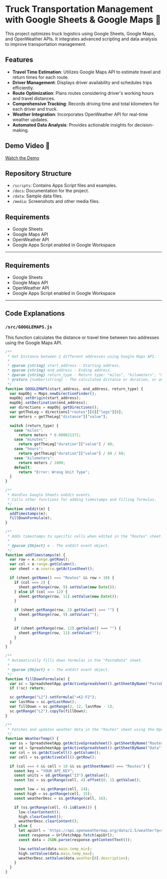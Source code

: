 # Truck Transportation Management with Google Sheets & Google Maps 🚚

This project optimizes truck logistics using Google Sheets, Google Maps, and OpenWeather APIs. It integrates advanced scripting and data analysis to improve transportation management.

## Features
- **Travel Time Estimation**: Utilizes Google Maps API to estimate travel and return times for each route.
- **Driver Management**: Displays driver availability and schedules trips efficiently.
- **Route Optimization**: Plans routes considering driver's working hours and travel distances.
- **Comprehensive Tracking**: Records driving time and total kilometers for each driver and truck.
- **Weather Integration**: Incorporates OpenWeather API for real-time weather updates.
- **Automated Data Analysis**: Provides actionable insights for decision-making.

## Demo Video 🎥
[Watch the Demo](https://1drv.ms/v/c/A9927BE78AA24F21/ESFPoorne5IggKl0BQAAAAAB5LuCJUfI3rJ84CEhI6-EHQ?e=iWKIfw)

## Repository Structure
- `/scripts`: Contains Apps Script files and examples.
- `/docs`: Documentation for the project.
- `/data`: Sample data files.
- `/media`: Screenshots and other media files.

## Requirements
- Google Sheets
- Google Maps API
- OpenWeather API
- Google Apps Script enabled in Google Workspace



---

## Requirements
- Google Sheets
- Google Maps API
- OpenWeather API
- Google Apps Script enabled in Google Workspace

---

## Code Explanations

### `/src/GOOGLEMAPS.js`
This function calculates the distance or travel time between two addresses using the Google Maps API.
```javascript
/**
 * Get Distance between 2 different addresses using Google Maps API.
 * 
 * @param {string} start_address - Starting address.
 * @param {string} end_address - Ending address.
 * @param {string} return_type - Return type: "miles", "kilometers", "minutes", "hours".
 * @return {number|string} - The calculated distance or duration, or an error message.
 */
function GOOGLEMAPS(start_address, end_address, return_type) {
  var mapObj = Maps.newDirectionFinder();
  mapObj.setOrigin(start_address);
  mapObj.setDestination(end_address);
  var directions = mapObj.getDirections();
  var getTheLeg = directions["routes"][0]["legs"][0];
  var meters = getTheLeg["distance"]["value"];

  switch (return_type) {
    case "miles":
      return meters * 0.000621371;
    case "minutes":
      return getTheLeg["duration"]["value"] / 60;
    case "hours":
      return getTheLeg["duration"]["value"] / 60 / 60;
    case "kilometers":
      return meters / 1000;
    default:
      return "Error: Wrong Unit Type";
  }
}

/**
 * Handles Google Sheets onEdit events.
 * Calls other functions for adding timestamps and filling formulas.
 */
function onEdit(e) {
  addTimestamps(e);
  fillDownFormula(e);
}

/**
 * Adds timestamps to specific cells when edited in the "Routes" sheet.
 * 
 * @param {Object} e - The onEdit event object.
 */
function addTimestamps(e) {
  var row = e.range.getRow();
  var col = e.range.getColumn();
  var sheet = e.source.getActiveSheet();

  if (sheet.getName() === "Routes" && row > 10) {
    if (col === 2) {
      sheet.getRange(row, 9).setValue(new Date());
    } else if (col === 12) {
      sheet.getRange(row, 11).setValue(new Date());
    }

    if (sheet.getRange(row, 2).getValue() === "") {
      sheet.getRange(row, 9).setValue("");
    }

    if (sheet.getRange(row, 12).getValue() === "") {
      sheet.getRange(row, 11).setValue("");
    }
  }
}

/**
 * Automatically fills down formulas in the "PasteData" sheet.
 * 
 * @param {Object} e - The onEdit event object.
 */
function fillDownFormula(e) {
  var sc = SpreadsheetApp.getActiveSpreadsheet().getSheetByName("PasteData");
  if (!sc) return;

  sc.getRange("L2").setFormula("=K2-F2");
  var lastRow = sc.getLastRow();
  var fillDown = sc.getRange(2, 12, lastRow - 1);
  sc.getRange("L2").copyTo(fillDown);
}

/**
 * Fetches and updates weather data in the "Routes" sheet using the OpenWeather API.
 */
function WeatherTemp() {
  var ss = SpreadsheetApp.getActiveSpreadsheet().getSheetByName("Routes");
  var sd = SpreadsheetApp.getActiveSpreadsheet().getSheetByName("Data");
  var col = ss.getActiveCell().getColumn();
  var cell = ss.getActiveCell().getRow();

  if (col === 4 && cell > 10 && ss.getSheetName() === "Routes") {
    const key = "YOUR_API_KEY";
    const units = sd.getRange("I3").getValue();
    const loc = ss.getRange(cell, 4).offset(0, 1).getValue();

    const low = ss.getRange(cell, 14);
    const high = ss.getRange(cell, 15);
    const weatherDesc = ss.getRange(cell, 16);

    if (ss.getRange(cell, 4).isBlank()) {
      low.clearContent();
      high.clearContent();
      weatherDesc.clearContent();
    } else {
      let apiUrl = `https://api.openweathermap.org/data/2.5/weather?q=${loc}&appid=${key}&units=${units}`;
      const response = UrlFetchApp.fetch(apiUrl);
      const data = JSON.parse(response.getContentText());

      low.setValue(data.main.temp_min);
      high.setValue(data.main.temp_max);
      weatherDesc.setValue(data.weather[0].description);
    }
  }
}

